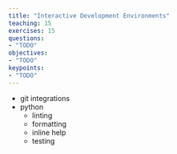 ```yaml
---
title: "Interactive Development Environments"
teaching: 15
exercises: 15
questions:
- "TODO"
objectives:
- "TODO"
keypoints:
- "TODO"
---
```


- git integrations
- python
  - linting
  - formatting
  - inline help
  - testing